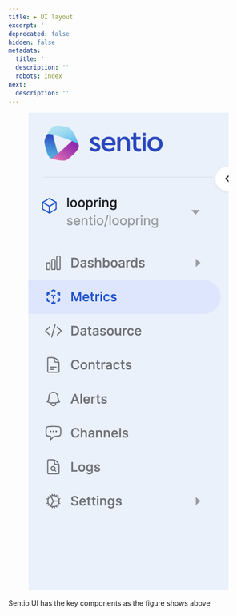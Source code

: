 ```yaml
---
title: ▶ UI layout
excerpt: ''
deprecated: false
hidden: false
metadata:
  title: ''
  description: ''
  robots: index
next:
  description: ''
---
```

<figure>
  <img src="https://raw.githubusercontent.com/sentioxyz/docs/v1.0/assets/image (4) (3).png" alt="" />
</figure>

Sentio UI has the key components as the figure shows above